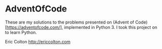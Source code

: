 # AdventOfCode

These are my solutions to the problems presented on (Advent of Code)[https://adventofcode.com/], implemented in Python 3.  I took this project on to learn Python.

Eric Colton
http://ericcolton.com
